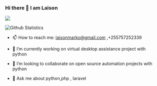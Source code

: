### Hi there 👋 I am Laison

![](322https://komarev.com/ghpvc/?username=laisonamarko)


![Github Statistics](https://github-readme-stats.vercel.app/api?username=laisonmarko&count_private=true&show_icons=true)

- 📫 How to reach me: laisonmarko@gmail.com   ,+255757252339

- 🔭 I’m currently working on virtual desktop assistance project with python

- 👯 I’m looking to collaborate on open source automation projects with python 

- 💬 Ask me about python,php , laravel 

